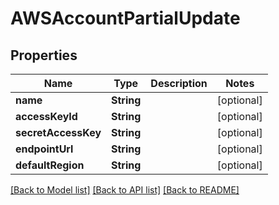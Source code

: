 # AWSAccountPartialUpdate

## Properties

Name | Type | Description | Notes
------------ | ------------- | ------------- | -------------
**name** | **String** |  | [optional] 
**accessKeyId** | **String** |  | [optional] 
**secretAccessKey** | **String** |  | [optional] 
**endpointUrl** | **String** |  | [optional] 
**defaultRegion** | **String** |  | [optional] 

[[Back to Model list]](../README.md#documentation-for-models) [[Back to API list]](../README.md#documentation-for-api-endpoints) [[Back to README]](../README.md)


